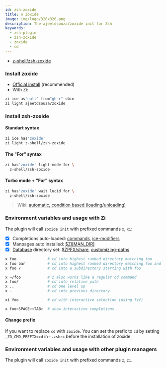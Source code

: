 ```yaml
---
id: zsh-zoxide
title: ⚙️ Zoxide
image: img/logo/320x320.png
description: The ajeetdsouza/zoxide init for Zsh
keywords:
  - zsh-plugin
  - zsh-zoxide
  - zoxide
  - cd
---
```


<!-- @format -->

- [z-shell/zsh-zoxide](https://github.com/z-shell/zsh-zoxide)

### Install zoxide

- [Official install](https://github.com/ajeetdsouza/zoxide#step-1-install-zoxide) (recommended)
- With Zi:

```zsh
zi ice as'null' from"gh-r" sbin
zi light ajeetdsouza/zoxide
```

### Install zsh-zoxide

#### Standart syntax

```zsh
zi ice has'zoxide'
zi light z-shell/zsh-zoxide
```

#### The "For" syntax

```zsh
zi has'zoxide' light-mode for \
  z-shell/zsh-zoxide
```

#### Turbo mode + "For" syntax

```zsh
zi has'zoxide' wait lucid for \
  z-shell/zsh-zoxide
```

> Wiki: [automatic, condition based (loading/unloading)](https://wiki.zshell.dev/docs/getting_started/overview#automatic-condition-based---load--unload)

### Environment variables and usage with Zi

The plugin will call `zoxide init` with prefixed commands `x`, `xi`:

- [x] Completions auto-loaded: [commands](https://wiki.zshell.dev/docs/guides/commands#completions-management), [ice-modifiers](https://wiki.zshell.dev/docs/guides/syntax/ice-modifiers#completions)
- [x] Manpages auto installed: [\$ZI[MAN_DIR]](https://wiki.zshell.dev/docs/guides/customization#customizing-paths)
- [x] [Database](https://github.com/ajeetdsouza/zoxide#environment-variables) directory set: [\$ZPFX/share](https://wiki.zshell.dev/community/zsh_plugin_standard#global-parameter-with-prefix), [customizing-paths](https://wiki.zshell.dev/docs/guides/customization#customizing-paths)

```sh
x foo              # cd into highest ranked directory matching foo
x foo bar          # cd into highest ranked directory matching foo and bar
x foo /            # cd into a subdirectory starting with foo
```

```sh
x ~/foo            # z also works like a regular cd command
x foo/             # cd into relative path
x ..               # cd one level up
x -                # cd into previous directory
```

```sh
xi foo             # cd with interactive selection (using fzf)
```

```sh
x foo<SPACE><TAB>  # show interactive completions
```

#### Change prefix

If you want to replace `cd` with `zoxide`. You can set the prefix to `cd` by setting `_ZO_CMD_PREFIX=cd` in `~.zshrc`
before the installation of zoxide

### Environment variables and usage with other plugin managers

The plugin will call `zoxide init` with prefixed commands `z`, `zi`.
